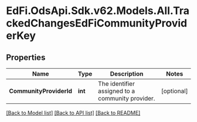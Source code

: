 # EdFi.OdsApi.Sdk.v62.Models.All.TrackedChangesEdFiCommunityProviderKey

## Properties

Name | Type | Description | Notes
------------ | ------------- | ------------- | -------------
**CommunityProviderId** | **int** | The identifier assigned to a community provider. | [optional] 

[[Back to Model list]](../../README.md#documentation-for-models) [[Back to API list]](../../README.md#documentation-for-api-endpoints) [[Back to README]](../../README.md)


